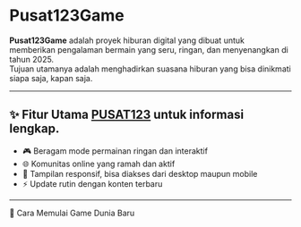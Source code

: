 # Pusat123Game

**Pusat123Game** adalah proyek hiburan digital yang dibuat untuk memberikan pengalaman bermain yang seru, ringan, dan menyenangkan di tahun 2025.  
Tujuan utamanya adalah menghadirkan suasana hiburan yang bisa dinikmati siapa saja, kapan saja.

---

## ✨ Fitur Utama  [PUSAT123](https://helloindianews.com/category/social-partner/) untuk informasi lengkap.
- 🎮 Beragam mode permainan ringan dan interaktif  
- 🌐 Komunitas online yang ramah dan aktif  
- 📱 Tampilan responsif, bisa diakses dari desktop maupun mobile  
- ⚡ Update rutin dengan konten terbaru  

---

 🚀 Cara Memulai Game Dunia Baru 
